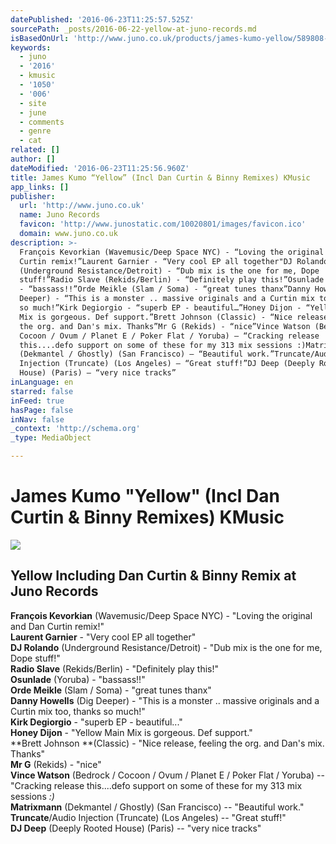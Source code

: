 ```yaml
---
datePublished: '2016-06-23T11:25:57.525Z'
sourcePath: _posts/2016-06-22-yellow-at-juno-records.md
isBasedOnUrl: 'http://www.juno.co.uk/products/james-kumo-yellow/589808-01/'
keywords:
  - juno
  - '2016'
  - kmusic
  - '1050'
  - '006'
  - site
  - june
  - comments
  - genre
  - cat
related: []
author: []
dateModified: '2016-06-23T11:25:56.960Z'
title: James Kumo “Yellow” (Incl Dan Curtin & Binny Remixes) KMusic
app_links: []
publisher:
  url: 'http://www.juno.co.uk'
  name: Juno Records
  favicon: 'http://www.junostatic.com/10020801/images/favicon.ico'
  domain: www.juno.co.uk
description: >-
  François Kevorkian (Wavemusic/Deep Space NYC) - “Loving the original and Dan
  Curtin remix!”Laurent Garnier - “Very cool EP all together"DJ Rolando
  (Underground Resistance/Detroit) - “Dub mix is the one for me, Dope
  stuff!”Radio Slave (Rekids/Berlin) - “Definitely play this!”Osunlade (Yoruba)
  - “bassass!!”Orde Meikle (Slam / Soma) - “great tunes thanx”Danny Howells (Dig
  Deeper) - “This is a monster .. massive originals and a Curtin mix too, thanks
  so much!”Kirk Degiorgio - “superb EP - beautiful…”Honey Dijon - “Yellow Main
  Mix is gorgeous. Def support.”Brett Johnson (Classic) - “Nice release, feeling
  the org. and Dan's mix. Thanks”Mr G (Rekids) - “nice”Vince Watson (Bedrock /
  Cocoon / Ovum / Planet E / Poker Flat / Yoruba) – “Cracking release
  this....defo support on some of these for my 313 mix sessions :)Matrixmann
  (Dekmantel / Ghostly) (San Francisco) – “Beautiful work.”Truncate/Audio
  Injection (Truncate) (Los Angeles) – “Great stuff!”DJ Deep (Deeply Rooted
  House) (Paris) – “very nice tracks”
inLanguage: en
starred: false
inFeed: true
hasPage: false
inNav: false
_context: 'http://schema.org'
_type: MediaObject

---
```

# James Kumo "Yellow" (Incl Dan Curtin & Binny Remixes) KMusic

<article style=""><img src="https://imgflo.herokuapp.com/graph/vahj1ThiexotieMo/f6d83283b6ff93f9419856ca043b228e/noop.jpg?input=http%3A%2F%2Fimages.junostatic.com%2Ffull%2FCS589808-01A-BIG.jpg" /><h1>Yellow Including Dan Curtin &amp; Binny Remix at Juno Records</h1></article>

**François Kevorkian** (Wavemusic/Deep Space NYC) - "Loving the original and Dan Curtin remix!"  
**Laurent Garnier** - "Very cool EP all together"  
**DJ Rolando** (Underground Resistance/Detroit) - "Dub mix is the one for me, Dope stuff!"  
**Radio Slave** (Rekids/Berlin) - "Definitely play this!"  
**Osunlade** (Yoruba) - "bassass!!"  
**Orde Meikle** (Slam / Soma) - "great tunes thanx"  
**Danny Howells** (Dig Deeper) - "This is a monster .. massive originals and a Curtin mix too, thanks so much!"  
**Kirk Degiorgio** - "superb EP - beautiful..."  
**Honey Dijon** - "Yellow Main Mix is gorgeous. Def support."  
**Brett Johnson **(Classic) - "Nice release, feeling the org. and Dan's mix. Thanks"  
**Mr G** (Rekids) - "nice"  
**Vince Watson** (Bedrock / Cocoon / Ovum / Planet E / Poker Flat / Yoruba) -- "Cracking release this....defo support on some of these for my 313 mix sessions _:)_  
**Matrixmann** (Dekmantel / Ghostly) (San Francisco) -- "Beautiful work."  
**Truncate**/Audio Injection (Truncate) (Los Angeles) -- "Great stuff!"  
**DJ Deep** (Deeply Rooted House) (Paris) -- "very nice tracks"
